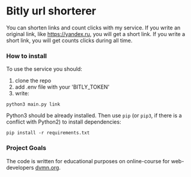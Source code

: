 # Bitly url shorterer

You can shorten links and count clicks with my service.
If you write an original link, like https://yandex.ru, you will get a short link.
If you write a short link, you will get counts clicks during all time.

### How to install
To use the service you should:
 1) clone the repo
  2) add .env file with your 'BITLY_TOKEN'
  3) write: 
  ```
python3 main.py link
```

Python3 should be already installed. 
Then use `pip` (or `pip3`, if there is a conflict with Python2) to install dependencies:
```
pip install -r requirements.txt
```

### Project Goals

The code is written for educational purposes on online-course for web-developers [dvmn.org](https://dvmn.org/).